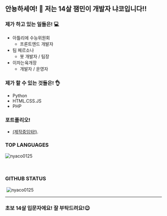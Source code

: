 ## 안뇽하세여! 👋 저는 14살 잼민이 개발자 냐코입니다!!

### 제가 하고 있는 일들은! 💻
  - 아틀리에 수능위원회
    - 프론트엔드 개발자
  - 팀 페르소나
    - 봇 개발자 / 팀장
  - 이차는육개장
    - 개발자 / 운영자
  
### 제가 할 수 있는 것들은! 👌
- Python
- HTML.CSS.JS
- PHP

### 포트폴리오!
- [(제작중임돠!)](http://).

### TOP LANGUAGES
<p><img align="center" src="https://github-readme-stats.vercel.app/api/top-langs?username=nyaco0125&show_icons=true&locale=en&layout=compact" alt="nyaco0125" /></p><br /> 

### GITHUB STATUS
<p>&nbsp;<img align="center" src="https://github-readme-stats.vercel.app/api?username=nyaco0125&show_icons=true&locale=en" alt="nyaco0125" /></p>
<hr/>

### 초보 14살 입문자에요! 잘 부탁드려요!😉


